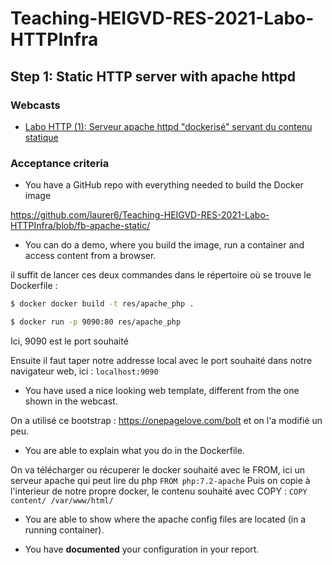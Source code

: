 # Teaching-HEIGVD-RES-2021-Labo-HTTPInfra

## Step 1: Static HTTP server with apache httpd

### Webcasts

* [Labo HTTP (1): Serveur apache httpd "dockerisé" servant du contenu statique](https://www.youtube.com/watch?v=XFO4OmcfI3U)

### Acceptance criteria

* You have a GitHub repo with everything needed to build the Docker image

https://github.com/laurer6/Teaching-HEIGVD-RES-2021-Labo-HTTPInfra/blob/fb-apache-static/

* You can do a demo, where you build the image, run a container and access content from a browser.

il suffit de lancer ces deux commandes dans le répertoire où se trouve le Dockerfile : 

```bash
$ docker docker build -t res/apache_php .
```

```bash
$ docker run -p 9090:80 res/apache_php  
```
Ici, 9090 est le port souhaité


Ensuite il faut taper notre addresse local avec le port souhaité dans notre navigateur web, ici : `localhost:9090`

* You have used a nice looking web template, different from the one shown in the webcast.

On a utilisé ce bootstrap : https://onepagelove.com/bolt et on l'a modifié un peu.

* You are able to explain what you do in the Dockerfile.

On va télécharger ou récuperer le docker souhaité avec le FROM, ici un serveur apache qui peut lire du php
`FROM php:7.2-apache`
Puis on copie à l'interieur de notre propre docker, le contenu souhaité avec COPY : 
`COPY content/ /var/www/html/`

* You are able to show where the apache config files are located (in a running container).

* You have **documented** your configuration in your report.


